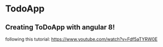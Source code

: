 # TodoApp


## Creating ToDoApp with angular 8!

following this tutorial:
https://www.youtube.com/watch?v=Fdf5aTYRW0E
